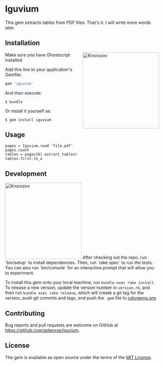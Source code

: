 # Iguvium

This gem extracts tables from PDF files. That's it. I will write more words later.
## Installation
<img src="https://img2.mokum.place/system/images/stage1/000/365/384-83463a9f-9894-4d73-99f4-3fa8795ce66e.jpg" alt="Knorozov" width="250" ALIGN='right'/>

Make sure you have Ghostscript installed.

Add this line to your application's Gemfile:

```ruby
gem 'iguvium'
```

And then execute:

    $ bundle

Or install it yourself as:

    $ gem install iguvium

## Usage

```require 'iguvium'
pages = Iguvium.read 'file.pdf'
pages.count
tables = pages[6].extract_tables!
tables.first.to_a
```


## Development

<img src="https://img2.mokum.place/system/images/stage1/000/365/384-83463a9f-9894-4d73-99f4-3fa8795ce66e.jpg" alt="Knorozov" width="250"/>
After checking out the repo, run `bin/setup` to install dependencies. Then, run `rake spec` to run the tests. You can also run `bin/console` for an interactive prompt that will allow you to experiment.

To install this gem onto your local machine, run `bundle exec rake install`. To release a new version, update the version number in `version.rb`, and then run `bundle exec rake release`, which will create a git tag for the version, push git commits and tags, and push the `.gem` file to [rubygems.org](https://rubygems.org).

## Contributing

Bug reports and pull requests are welcome on GitHub at https://github.com/adworse/iguvium.

## License

The gem is available as open source under the terms of the [MIT License](https://opensource.org/licenses/MIT).
